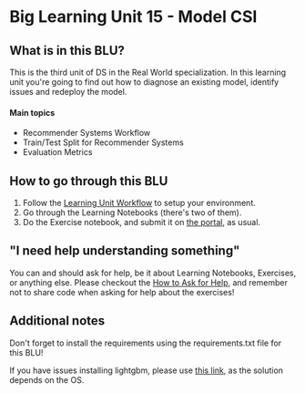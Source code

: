 # Big Learning Unit 15 - Model CSI

## What is in this BLU?

This is the third unit of DS in the Real World specialization. In this learning unit you're going to find out how to diagnose an existing model, identify issues and redeploy the model. 

#### Main topics

- Recommender Systems Workflow
- Train/Test Split for Recommender Systems
- Evaluation Metrics

## How to go through this BLU

1. Follow the [Learning Unit Workflow](https://github.com/LDSSA/batch4-students#learning-unit-workflow) to setup your environment.
2. Go through the Learning Notebooks (there's two of them).
3. Do the Exercise notebook, and submit it on [the portal](https://portal.lisbondatascience.org), as usual.

## "I need help understanding something"

You can and should ask for help, be it about Learning Notebooks, Exercises, or anything else. Please checkout the [How to Ask for Help](https://github.com/LDSSA/wiki/wiki/How-to-ask-for-and-give-help), and remember not to share code when asking for help about the exercises!

## Additional notes
Don't forget to install the requirements using the requirements.txt file for this BLU!

If you have issues installing lightgbm, please use [this link](https://lightgbm.readthedocs.io/en/latest/Installation-Guide.html), as the solution depends on the OS.